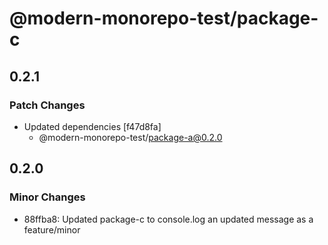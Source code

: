 # @modern-monorepo-test/package-c

## 0.2.1

### Patch Changes

- Updated dependencies [f47d8fa]
  - @modern-monorepo-test/package-a@0.2.0

## 0.2.0

### Minor Changes

- 88ffba8: Updated package-c to console.log an updated message as a feature/minor

